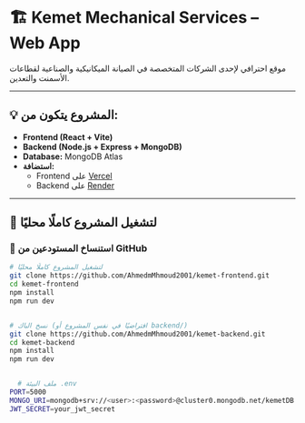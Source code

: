 # 🏗️ Kemet Mechanical Services – Web App

موقع احترافي لإحدى الشركات المتخصصة في الصيانة الميكانيكية والصناعية لقطاعات الأسمنت والتعدين.

---

## 💡 المشروع يتكون من:

- **Frontend (React + Vite)**  
- **Backend (Node.js + Express + MongoDB)**
- **Database:** MongoDB Atlas
- **استضافة:**  
  - Frontend على [Vercel](https://vercel.com)  
  - Backend على [Render](https://render.com)

---

## 🚀 لتشغيل المشروع كاملًا محليًا


### 🔻 استنساخ المستودعين من GitHub

```bash
# لتشغيل المشروع كاملًا محليًا
git clone https://github.com/AhmedmMhmoud2001/kemet-frontend.git
cd kemet-frontend
npm install
npm run dev


# نسخ الباك (افتراضيًا في نفس المشروع أو backend/)
git clone https://github.com/AhmedmMhmoud2001/kemet-backend.git
cd kemet-backend
npm install
npm run dev


  # ملف البيئة .env
PORT=5000
MONGO_URI=mongodb+srv://<user>:<password>@cluster0.mongodb.net/kemetDB
JWT_SECRET=your_jwt_secret
